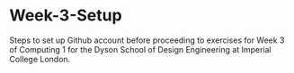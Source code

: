 # Week-3-Setup
Steps to set up Github account before proceeding to exercises for Week 3 of Computing 1 for the Dyson School of Design Engineering at Imperial College London.
